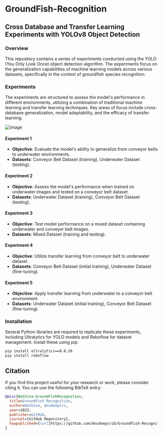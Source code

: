 # GroundFish-Recognition

## Cross Database and Transfer Learning Experiments with YOLOv8 Object Detection

### Overview
This repository contains a series of experiments conducted using the YOLO (You Only Look Once) object detection algorithm. The experiments focus on the generalization capabilities of machine learning models across various datasets, specifically in the context of groundfish species recognition.

### Experiments
The experiments are structured to assess the model's performance in different environments, utilizing a combination of traditional machine learning and transfer learning techniques. Key areas of focus include cross-database generalization, model adaptability, and the efficacy of transfer learning.

![image](https://github.com/Anudeepsrib/GroundFish-Recognition/assets/36981925/97aa6677-4f65-44ba-a586-79cb576955e1)


#### Experiment 1
- **Objective**: Evaluate the model's ability to generalize from conveyor belts to underwater environments.
- **Datasets**: Conveyor Belt Dataset (training), Underwater Dataset (testing).

#### Experiment 2
- **Objective**: Assess the model's performance when trained on underwater images and tested on a conveyor belt dataset.
- **Datasets**: Underwater Dataset (training), Conveyor Belt Dataset (testing).

#### Experiment 3
- **Objective**: Test model performance on a mixed dataset containing underwater and conveyor belt images.
- **Datasets**: Mixed Dataset (training and testing).

#### Experiment 4
- **Objective**: Utilize transfer learning from conveyor belt to underwater dataset.
- **Datasets**: Conveyor Belt Dataset (initial training), Underwater Dataset (fine-tuning).

#### Experiment 5
- **Objective**: Apply transfer learning from underwater to a conveyor belt environment.
- **Datasets**: Underwater Dataset (initial training), Conveyor Belt Dataset (fine-tuning).

### Installation
Several Python libraries are required to replicate these experiments, including Ultralytics for YOLO models and Roboflow for dataset management. Install these using pip:
```bash
pip install ultralytics==8.0.20
pip install roboflow
```

## Citation

If you find this project useful for your research or work, please consider citing it. You can use the following BibTeX entry:

```BibTeX
@misc{Bathina-GroundFishRecognition,
  title=GroundFish Recognition,
  author=Bathina, Anudeepsri,
  year=2023,
  publisher=GitHub,
  journal={GitHub Repository},
  howpublished={\url[https://github.com/Anudeepsrib/GroundFish-Recognition/]},
}
```
